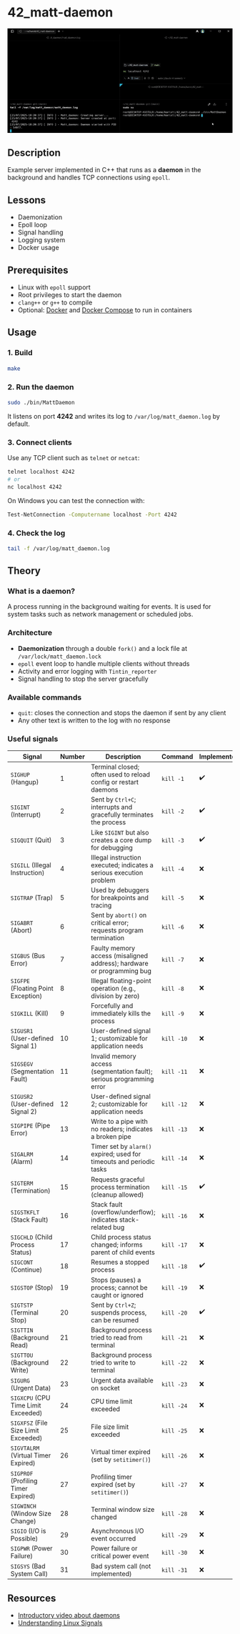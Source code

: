 # 42_matt-daemon
[![Demo image](https://github.com/karisti/42_matt-daemon/blob/main/demo.gif)](https://github.com/karisti/42_matt-daemon/blob/main/demo.gif)

## Description
Example server implemented in C++ that runs as a **daemon** in the background and handles TCP connections using `epoll`.

## Lessons
- Daemonization
- Epoll loop
- Signal handling
- Logging system
- Docker usage

## Prerequisites
- Linux with `epoll` support
- Root privileges to start the daemon
- `clang++` or `g++` to compile
- Optional: [Docker](https://docs.docker.com/get-docker/) and [Docker Compose](https://docs.docker.com/compose/) to run in containers

## Usage
### 1. Build
```bash
make
```

### 2. Run the daemon
```bash
sudo ./bin/MattDaemon
```
It listens on port **4242** and writes its log to `/var/log/matt_daemon.log` by default.

### 3. Connect clients
Use any TCP client such as `telnet` or `netcat`:
```bash
telnet localhost 4242
# or
nc localhost 4242
```
On Windows you can test the connection with:
```bash
Test-NetConnection -Computername localhost -Port 4242
```

### 4. Check the log
```bash
tail -f /var/log/matt_daemon.log
```

## Theory
### What is a daemon?
A process running in the background waiting for events. It is used for system tasks such as network management or scheduled jobs.

### Architecture
- **Daemonization** through a double `fork()` and a lock file at `/var/lock/matt_daemon.lock`
- `epoll` event loop to handle multiple clients without threads
- Activity and error logging with `Tintin_reporter`
- Signal handling to stop the server gracefully

### Available commands
- `quit`: closes the connection and stops the daemon if sent by any client
- Any other text is written to the log with no response

### Useful signals

| Signal                              | Number | Description                                                            | Command        | Implemented |
| ----------------------------------- | ------ | ---------------------------------------------------------------------- | -------------- | ----------- |
| `SIGHUP` (Hangup)                   | 1      | Terminal closed; often used to reload config or restart daemons        | `kill -1`      | ✔️         |
| `SIGINT` (Interrupt)                | 2      | Sent by `Ctrl+C`; interrupts and gracefully terminates the process     | `kill -2`      | ✔️         |
| `SIGQUIT` (Quit)                    | 3      | Like `SIGINT` but also creates a core dump for debugging               | `kill -3`      | ✔️         |
| `SIGILL` (Illegal Instruction)      | 4      | Illegal instruction executed; indicates a serious execution problem    | `kill -4`      | ❌         |
| `SIGTRAP` (Trap)                    | 5      | Used by debuggers for breakpoints and tracing                          | `kill -5`      | ❌         |
| `SIGABRT` (Abort)                   | 6      | Sent by `abort()` on critical error; requests program termination      | `kill -6`      | ❌         |
| `SIGBUS` (Bus Error)                | 7      | Faulty memory access (misaligned address); hardware or programming bug | `kill -7`      | ❌         |
| `SIGFPE` (Floating Point Exception) | 8      | Illegal floating-point operation (e.g., division by zero)              | `kill -8`      | ❌         |
| `SIGKILL` (Kill)                    | 9      | Forcefully and immediately kills the process                           | `kill -9`      | ❌         |
| `SIGUSR1` (User-defined Signal 1)   | 10     | User-defined signal 1; customizable for application needs              | `kill -10`     | ❌         |
| `SIGSEGV` (Segmentation Fault)      | 11     | Invalid memory access (segmentation fault); serious programming error  | `kill -11`     | ❌         |
| `SIGUSR2` (User-defined Signal 2)   | 12     | User-defined signal 2; customizable for application needs              | `kill -12`     | ❌         |
| `SIGPIPE` (Pipe Error)              | 13     | Write to a pipe with no readers; indicates a broken pipe               | `kill -13`     | ❌         |
| `SIGALRM` (Alarm)                   | 14     | Timer set by `alarm()` expired; used for timeouts and periodic tasks   | `kill -14`     | ❌         |
| `SIGTERM` (Termination)             | 15     | Requests graceful process termination (cleanup allowed)                | `kill -15`     | ✔️         |
| `SIGSTKFLT` (Stack Fault)           | 16     | Stack fault (overflow/underflow); indicates stack-related bug          | `kill -16`     | ❌         |
| `SIGCHLD` (Child Process Status)    | 17     | Child process status changed; informs parent of child events           | `kill -17`     | ❌         |
| `SIGCONT` (Continue)                | 18     | Resumes a stopped process                                              | `kill -18`     | ✔️         |
| `SIGSTOP` (Stop)                    | 19     | Stops (pauses) a process; cannot be caught or ignored                  | `kill -19`     | ❌         |
| `SIGTSTP` (Terminal Stop)           | 20     | Sent by `Ctrl+Z`; suspends process, can be resumed                     | `kill -20`     | ✔️         |
| `SIGTTIN` (Background Read)         | 21     | Background process tried to read from terminal                         | `kill -21`     | ❌         |
| `SIGTTOU` (Background Write)        | 22     | Background process tried to write to terminal                          | `kill -22`     | ❌         |
| `SIGURG` (Urgent Data)              | 23     | Urgent data available on socket                                        | `kill -23`     | ❌         |
| `SIGXCPU` (CPU Time Limit Exceeded) | 24     | CPU time limit exceeded                                                | `kill -24`     | ❌         |
| `SIGXFSZ` (File Size Limit Exceeded)| 25     | File size limit exceeded                                               | `kill -25`     | ❌         |
| `SIGVTALRM` (Virtual Timer Expired) | 26     | Virtual timer expired (set by `setitimer()`)                           | `kill -26`     | ❌         |
| `SIGPROF` (Profiling Timer Expired) | 27     | Profiling timer expired (set by `setitimer()`)                         | `kill -27`     | ❌         |
| `SIGWINCH` (Window Size Change)     | 28     | Terminal window size changed                                           | `kill -28`     | ❌         |
| `SIGIO` (I/O is Possible)           | 29     | Asynchronous I/O event occurred                                        | `kill -29`     | ❌         |
| `SIGPWR` (Power Failure)            | 30     | Power failure or critical power event                                  | `kill -30`     | ❌         |
| `SIGSYS` (Bad System Call)          | 31     | Bad system call (not implemented)                                      | `kill -31`     | ❌         |


## Resources
- [Introductory video about daemons](https://www.youtube.com/watch?v=65DarzNIFR0)
- [Understanding Linux Signals](https://prateeksrivastav598.medium.com/understanding-linux-signals-a-comprehensive-guide-339ecc2d16d4)
